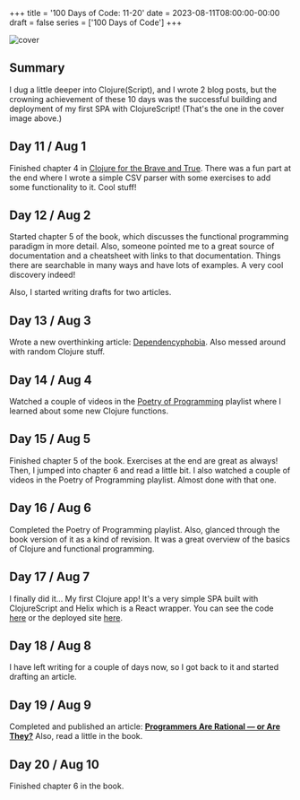 +++
title = '100 Days of Code: 11-20'
date = 2023-08-11T08:00:00-00:00
draft = false
series = ['100 Days of Code']
+++

![cover](https://cdn.hashnode.com/res/hashnode/image/upload/v1691619966187/ebabc04c-4154-47e5-93a0-765785aa92c9.png?w=1600&h=840&fit=crop&crop=entropy&auto=compress,format&format=webp)

## Summary

I dug a little deeper into Clojure(Script), and I wrote 2 blog posts, but the crowning achievement of these 10 days was the successful building and deployment of my first SPA with ClojureScript! (That's the one in the cover image above.)

## Day 11 / Aug 1

Finished chapter 4 in [Clojure for the Brave and True](https://www.braveclojure.com/clojure-for-the-brave-and-true/). There was a fun part at the end where I wrote a simple CSV parser with some exercises to add some functionality to it. Cool stuff!

## Day 12 / Aug 2

Started chapter 5 of the book, which discusses the functional programming paradigm in more detail. Also, someone pointed me to a great source of documentation and a cheatsheet with links to that documentation. Things there are searchable in many ways and have lots of examples. A very cool discovery indeed!

Also, I started writing drafts for two articles.

## Day 13 / Aug 3

Wrote a new overthinking article: [Dependencyphobia](https://wipdev.netlify.app/posts/dependencyphobia). Also messed around with random Clojure stuff.

## Day 14 / Aug 4

Watched a couple of videos in the [Poetry of Programming](https://youtube.com/playlist?list=PLI-mrGTUXmHXeKhy6UGdDxIKwM8L4MTbq) playlist where I learned about some new Clojure functions.

## Day 15 / Aug 5

Finished chapter 5 of the book. Exercises at the end are great as always! Then, I jumped into chapter 6 and read a little bit. I also watched a couple of videos in the Poetry of Programming playlist. Almost done with that one.

## Day 16 / Aug 6

Completed the Poetry of Programming playlist. Also, glanced through the book version of it as a kind of revision. It was a great overview of the basics of Clojure and functional programming.

## Day 17 / Aug 7

I finally did it... My first Clojure app! It's a very simple SPA built with ClojureScript and Helix which is a React wrapper. You can see the code [here](https://github.com/wip-dev/hello-cljs/) or the deployed site [here](https://hello-cljs.netlify.app/).

## Day 18 / Aug 8

I have left writing for a couple of days now, so I got back to it and started drafting an article.

## Day 19 / Aug 9

Completed and published an article: [**Programmers Are Rational — or Are They?**](https://wipdev.netlify.app/posts/programmers-are-rational) Also, read a little in the book.

## Day 20 / Aug 10

Finished chapter 6 in the book.
